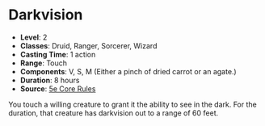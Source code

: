 # Darkvision

- **Level**: 2
- **Classes**: Druid, Ranger, Sorcerer, Wizard
- **Casting Time**: 1 action
- **Range**: Touch
- **Components**: V, S, M (Either a pinch of dried carrot or an agate.)
- **Duration**: 8 hours
- **Source**: [5e Core Rules](http://dnd.wizards.com/articles/features/systems-reference-document-srd)

You touch a willing creature to grant it the ability to see in the dark. For the duration, that creature has darkvision out to a range of 60 feet.

